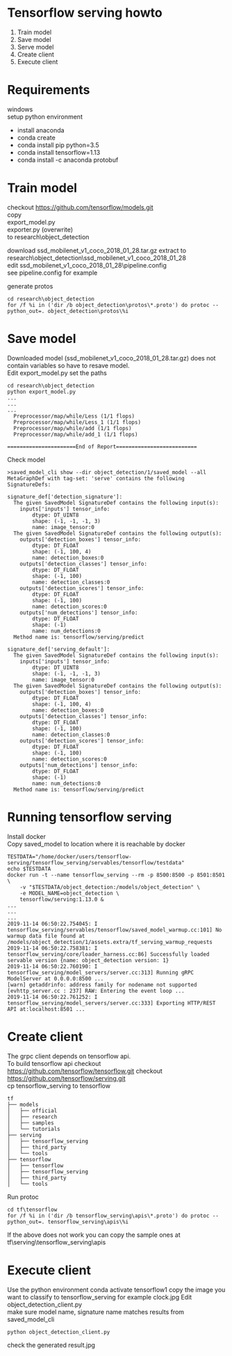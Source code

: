 # Tensorflow serving howto 

1. Train model
2. Save model 
3. Serve model 
4. Create client 
5. Execute client 

# Requirements

windows  
setup python environment  

* install anaconda 
* conda create 
* conda install pip python=3.5
* conda install tensorflow=1.13
* conda install -c anaconda protobuf  

# Train model 

checkout https://github.com/tensorflow/models.git  
copy  
export_model.py  
exporter.py (overwrite)  
to research\object_detection  

download ssd_mobilenet_v1_coco_2018_01_28.tar.gz extract to research\object_detection\ssd_mobilenet_v1_coco_2018_01_28  
edit ssd_mobilenet_v1_coco_2018_01_28\pipeline.config  
see pipeline.config for example  

generate protos  

```
cd research\object_detection
for /f %i in ('dir /b object_detection\protos\*.proto') do protoc --python_out=. object_detection\protos\%i
```

# Save model 

Downloaded model (ssd_mobilenet_v1_coco_2018_01_28.tar.gz) does not contain variables so have to resave model.  
Edit export_model.py set the paths  

```
cd research\object_detection
python export_model.py
...
...
...
  Preprocessor/map/while/Less (1/1 flops)
  Preprocessor/map/while/Less_1 (1/1 flops)
  Preprocessor/map/while/add (1/1 flops)
  Preprocessor/map/while/add_1 (1/1 flops)

======================End of Report==========================

```

Check model  

```
>saved_model_cli show --dir object_detection/1/saved_model --all
MetaGraphDef with tag-set: 'serve' contains the following SignatureDefs:

signature_def['detection_signature']:
  The given SavedModel SignatureDef contains the following input(s):
    inputs['inputs'] tensor_info:
        dtype: DT_UINT8
        shape: (-1, -1, -1, 3)
        name: image_tensor:0
  The given SavedModel SignatureDef contains the following output(s):
    outputs['detection_boxes'] tensor_info:
        dtype: DT_FLOAT
        shape: (-1, 100, 4)
        name: detection_boxes:0
    outputs['detection_classes'] tensor_info:
        dtype: DT_FLOAT
        shape: (-1, 100)
        name: detection_classes:0
    outputs['detection_scores'] tensor_info:
        dtype: DT_FLOAT
        shape: (-1, 100)
        name: detection_scores:0
    outputs['num_detections'] tensor_info:
        dtype: DT_FLOAT
        shape: (-1)
        name: num_detections:0
  Method name is: tensorflow/serving/predict

signature_def['serving_default']:
  The given SavedModel SignatureDef contains the following input(s):
    inputs['inputs'] tensor_info:
        dtype: DT_UINT8
        shape: (-1, -1, -1, 3)
        name: image_tensor:0
  The given SavedModel SignatureDef contains the following output(s):
    outputs['detection_boxes'] tensor_info:
        dtype: DT_FLOAT
        shape: (-1, 100, 4)
        name: detection_boxes:0
    outputs['detection_classes'] tensor_info:
        dtype: DT_FLOAT
        shape: (-1, 100)
        name: detection_classes:0
    outputs['detection_scores'] tensor_info:
        dtype: DT_FLOAT
        shape: (-1, 100)
        name: detection_scores:0
    outputs['num_detections'] tensor_info:
        dtype: DT_FLOAT
        shape: (-1)
        name: num_detections:0
  Method name is: tensorflow/serving/predict
```

# Running tensorflow serving

Install docker  
Copy saved_model to location where it is reachable by docker   

```
TESTDATA="/home/docker/users/tensorflow-serving/tensorflow_serving/servables/tensorflow/testdata"
echo $TESTDATA
docker run -t --name tensorflow_serving --rm -p 8500:8500 -p 8501:8501 \
    -v "$TESTDATA/object_detection:/models/object_detection" \
    -e MODEL_NAME=object_detection \
    tensorflow/serving:1.13.0 &
...
...
...	
2019-11-14 06:50:22.754045: I tensorflow_serving/servables/tensorflow/saved_model_warmup.cc:101] No warmup data file found at /models/object_detection/1/assets.extra/tf_serving_warmup_requests
2019-11-14 06:50:22.758381: I tensorflow_serving/core/loader_harness.cc:86] Successfully loaded servable version {name: object_detection version: 1}
2019-11-14 06:50:22.760190: I tensorflow_serving/model_servers/server.cc:313] Running gRPC ModelServer at 0.0.0.0:8500 ...
[warn] getaddrinfo: address family for nodename not supported
[evhttp_server.cc : 237] RAW: Entering the event loop ...
2019-11-14 06:50:22.761252: I tensorflow_serving/model_servers/server.cc:333] Exporting HTTP/REST API at:localhost:8501 ...

```

# Create client 

The grpc client depends on tensorflow api.  
To build tensorflow api checkout https://github.com/tensorflow/tensorflow.git
checkout https://github.com/tensorflow/serving.git  
cp tensorflow_serving to tensorflow   

```
tf
├── models
│   ├── official
│   ├── research
│   ├── samples
│   └── tutorials
├── serving
│   ├── tensorflow_serving
│   ├── third_party
│   └── tools
├── tensorflow
│   ├── tensorflow
│   ├── tensorflow_serving
│   ├── third_party
│   └── tools
```

Run protoc  

```
cd tf\tensorflow
for /f %i in ('dir /b tensorflow_serving\apis\*.proto') do protoc --python_out=. tensorflow_serving\apis\%i
```
If the above does not work you can copy the sample ones at tf\serving\tensorflow_serving\apis  


# Execute client 

Use the python environment 
conda activate tensorflow1 
copy the image you want to classify to tensorflow_serving for example clock.jpg 
Edit object_detection_client.py  
make sure model name, signature name matches results from saved_model_cli  

```
python object_detection_client.py 
```

check the generated result.jpg 


